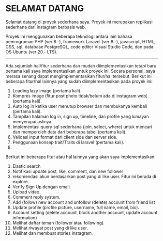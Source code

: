 # SELAMAT DATANG

Selamat datang di proyek sederhana saya. Proyek ini merupakan replikasi sederhana dari instagram berbasis web. 

Proyek ini menggunakan beberapa teknologi antara lain bahasa pemrograman PHP (ver 8.-), framework Laravel (ver 8.-), javascript, HTML, CSS, sql, database PostgreSQL, code editor Visual Studio Code, dan pada OS Ubuntu (ver 20.- LTS). 

---

Ada sejumlah hal/fitur sederhana dan mudah diimplementasikan tetapi baru pertama kali saya implementasikan untuk proyek ini. Secara personal, saya merasa senang dapat mengimplementasikan fitur/hal tersebut. Berikut ini beberapa fitur/hal lainnya yang sudah diimplementasikan pada proyek ini:
1. Loading lazy image (pertama kali).
2. Kompres image (fitur post photo tidak/belum ada di instagram web) (pertama kali).
3. Auto log in ketika user menutup browser dan membukanya kembali (pertama kali).
4. Tampilan halaman log in, sign up, timeline, dan profile yang lumayan menyerupai aslinya.
5. Implementasi query sql sederhana (join, select, where) untuk mencari dan memperoleh data dari beberapa tabel (pertama kali).
6. Validasi input format dari client side dan server side.
7. Penggunaan konsep trait/Traits di laravel (pertama kali).
8. 

Berikut ini beberapa fitur atau hal lainnya yang akan saya implementasikan:
1. Elastic search
2. Notifikasi update post, like, comment, dan new follower
3. rekomendasi akun berdasarkan post yang di like user. Fitur ini berada di explore.
4. Verify Sign Up dengan email.
5. Upload video.
6. Comment reply system.
7. Add (follow) new account and unfollow (delete) account from friend list
8. Update profile (profile picture, username, full name, email, bio).
9. Account setting (delete account, block another account, update account information)
10. Melihat daftar teman (follower atau following).
11. Melihat riwayat post yang di like user.
12. Melihat dan membuat stories instagram.
